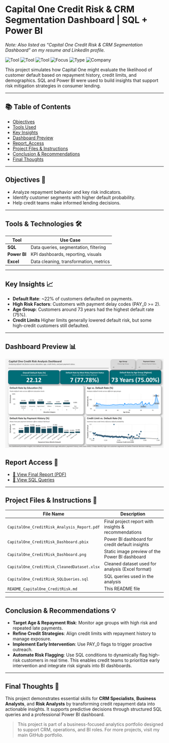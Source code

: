# Capital One Credit Risk & CRM Segmentation Dashboard | SQL + Power BI  
_Note: Also listed as “Capital One Credit Risk & CRM Segmentation Dashboard” on my resume and LinkedIn profile._

![Tool](https://img.shields.io/badge/Tool-SQL-blue) 
![Tool](https://img.shields.io/badge/Tool-Power_BI-yellow) 
![Tool](https://img.shields.io/badge/Tool-Excel-green) 
![Focus](https://img.shields.io/badge/Focus-Risk_Analysis-red) 
![Type](https://img.shields.io/badge/Type-Simulation-lightgrey) 
![Company](https://img.shields.io/badge/Company-Capital_One-black)

This project simulates how Capital One might evaluate the likelihood of customer default based on repayment history, credit limits, and demographics. SQL and Power BI were used to build insights that support risk mitigation strategies in consumer lending.

---

## 📚 Table of Contents
- [Objectives](#objectives-)
- [Tools Used](#tools-used-)
- [Key Insights](#key-insights-)
- [Dashboard Preview](#dashboard-preview-)
- [Report_Access](#report-access-)
- [Project Files & Instructions](#project-files--instructions-)
- [Conclusion & Recommendations](#conclusion--recommendations-)
- [Final Thoughts](#final-thoughts-)

---

## Objectives 🎯
- Analyze repayment behavior and key risk indicators.
- Identify customer segments with higher default probability.
- Help credit teams make informed lending decisions.

---

## Tools & Technologies 🛠️
| Tool        | Use Case                                      |
|-------------|-----------------------------------------------|
| **SQL**     | Data queries, segmentation, filtering         |
| **Power BI**| KPI dashboards, reporting, visuals            |
| **Excel**   | Data cleaning, transformation, metrics        |

---

## Key Insights 📈
- **Default Rate**: ~22% of customers defaulted on payments.
- **High Risk Factors**: Customers with payment delay codes (PAY_0 >= 2).
- **Age Group**: Customers around 73 years had the highest default rate (75%).
- **Credit Limits** Higher limits generally lowered default risk, but some high-credit customers still defaulted.

---

## Dashboard Preview 📊

![Dashboard Screenshot](./CapitalOne_CreditRisk_Dashboard.png)

## Report Access 📄
- [📄 View Final Report (PDF)](./CapitalOne_CreditRisk_Analysis_Report.pdf)
- [📄 View SQL Queries](./CapitalOne_CreditRisk_SQLQueries.sql)

---

## Project Files & Instructions 📂

| File Name                                          | Description                                                            |
|----------------------------------------------------|------------------------------------------------------------------------|
| `CapitalOne_CreditRisk_Analysis_Report.pdf`        | Final project report with insights & recommendations                   |
| `CapitalOne_CreditRisk_Dashboard.pbix`             | Power BI dashboard for credit default insights                         |
| `CapitalOne_CreditRisk_Dashboard.png`              | Static image preview of the Power BI dashboard                         |
| `CapitalOne_CreditRisk_CleanedDataset.xlsx`        | Cleaned dataset used for analysis (Excel format)                       |
| `CapitalOne_CreditRisk_SQLQueries.sql`             | SQL queries used in the analysis                                       |
| `README_CapitalOne_CreditRisk.md`                  | This README file                                                       |

---

## Conclusion & Recommendations 💡
- **Target Age & Repayment Risk**: Monitor age groups with high risk and repeated late payments.
- **Refine Credit Strategies**: Align credit limits with repayment history to manage exposure.
- **Implement Early Intervention**: Use PAY_0 flags to trigger proactive outreach.
- **Automate Risk Flagging**: Use SQL conditions to dynamically flag high-risk customers in real time. This enables credit teams to prioritize early intervention and integrate risk signals into BI dashboards.

---

## Final Thoughts 📝
This project demonstrates essential skills for **CRM Specialists**, **Business Analysts**, and **Risk Analysts** by transforming credit repayment data into actionable insights. It supports predictive decisions through structured SQL queries and a professional Power BI dashboard.

>This project is part of a business-focused analytics portfolio designed to support CRM, operations, and BI roles. For more projects, visit my main GitHub portfolio.
